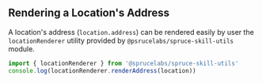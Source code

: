 ## Rendering a Location's Address

A location's address (`location.address`) can be rendered easily by user the `locationRenderer` utility provided by `@psrucelabs/spruce-skill-utils` module.

```typescript
import { locationRenderer } from '@sprucelabs/spruce-skill-utils'
console.log(locationRenderer.renderAddress(location))
```